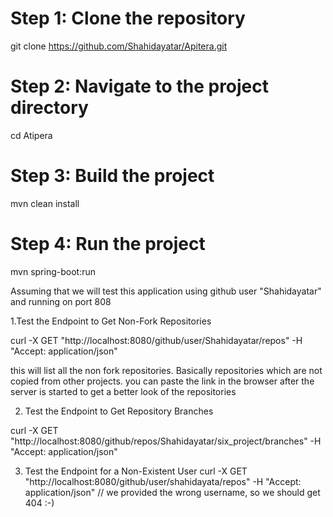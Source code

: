 # Step 1: Clone the repository
git clone https://github.com/Shahidayatar/Apitera.git

# Step 2: Navigate to the project directory
cd Atipera

# Step 3: Build the project
mvn clean install

# Step 4: Run the project
mvn spring-boot:run

Assuming that we will test this application using github user "Shahidayatar" 
and running on port 808

1.Test the Endpoint to Get Non-Fork Repositories

curl -X GET "http://localhost:8080/github/user/Shahidayatar/repos" -H "Accept: application/json"

this will list all the non fork repositories. Basically repositories which are not copied 
from other projects. you can paste the link in the browser after the server is started to 
get a better look of the repositories

2. Test the Endpoint to Get Repository Branches

curl -X GET "http://localhost:8080/github/repos/Shahidayatar/six_project/branches" -H "Accept: application/json"

3. Test the Endpoint for a Non-Existent User
curl -X GET "http://localhost:8080/github/user/shahidayata/repos" -H "Accept: application/json" 
// we provided the wrong username, so we should get 404 :-)